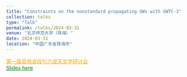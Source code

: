 ```yaml
---
title: "Constraints on the nonstandard propagating GWs with GWTC-3"
collection: talks
type: "Talk"
permalink: /talks/2024-03-31
venue: "北京师范大学（珠海）"
date: 2024-03-31
location: "中国广东省珠海市"
---
```

<a href="https://mp.weixin.qq.com/s/qI5zAnTZ1GTLQp2SbMyA8w" style="color: orange; text-decoration: underline;">第一届音频波段引力波天文学研讨会</a>\
<a href="./slides/2024-03-31.pdf" style="color: green; text-decoration: underline;">Slides here</a>